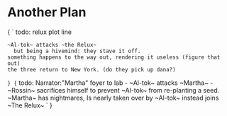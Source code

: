 # Another Plan

{
`
todo: relux plot line

    ~Al-tok~ attacks ~the Relux~
      but being a hivemind: they stave it off.
    something happens to the way out, rendering it useless (figure that out)
    the three return to New York. (do they pick up dana?)
`
}
{
`
todo: 
Narrator:"Martha"
foyer to lab - 
    ~Al-tok~ attacks ~Martha~ -
      ~Rossin~ sacrifices himself
        to prevent ~Al-tok~ from re-planting a seed.
    ~Martha~ has nightmares, 
      Is nearly taken over by ~Al-tok~ 
      instead joins ~The Relux~
`
}